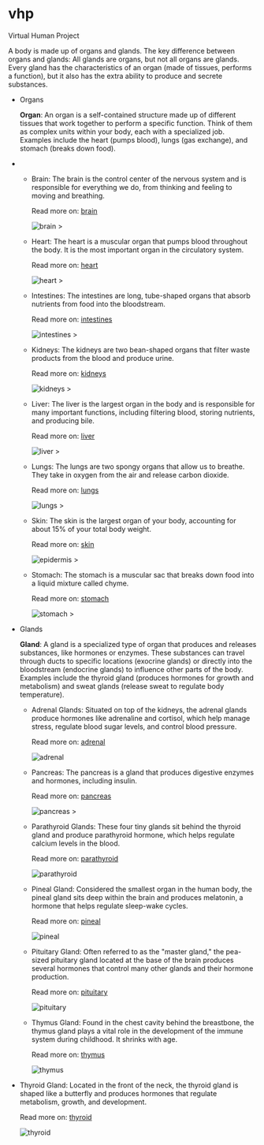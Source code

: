 # vhp
Virtual Human Project


A body is made up of organs and glands. The key difference between organs and glands: All glands are organs, but not all organs are glands.  Every gland has the characteristics of an organ (made of tissues, performs a function), but it also has the extra ability to produce and secrete substances.

- Organs

    **Organ**: An organ is a self-contained structure made up of different tissues that work together to perform a specific function.  Think of them as complex units within your body, each with a specialized job. Examples include the heart (pumps blood), lungs (gas exchange), and stomach (breaks down food).
- 
  - Brain: The brain is the control center of the nervous system and is responsible for everything we do, from thinking and feeling to moving and breathing. 
    
    Read more on: [brain](doc/brain.md)

    ![brain >](doc/images/brain.jpeg "brain")

  - Heart: The heart is a muscular organ that pumps blood throughout the body. It is the most important organ in the circulatory system.
    
    Read more on: [heart](doc/heart.md)
  
    ![heart >](doc/images/heart.jpeg "heart")
   
  - Intestines: The intestines are long, tube-shaped organs that absorb nutrients from food into the bloodstream.

    Read more on: [intestines](doc/intestines.md)

    ![intestines >](doc/images/intestines.jpeg "intestines")

  - Kidneys: The kidneys are two bean-shaped organs that filter waste products from the blood and produce urine.

    Read more on: [kidneys](doc/kidneys.md)

    ![kidneys >](doc/images/kidneys.jpeg "kidneys")
  
  - Liver: The liver is the largest organ in the body and is responsible for many important functions, including filtering blood, storing nutrients, and producing bile.

    Read more on: [liver](doc/liver.md)
   
    ![liver >](doc/images/liver.jpeg "liver")
  
  - Lungs: The lungs are two spongy organs that allow us to breathe. They take in oxygen from the air and release carbon dioxide. 
   
    Read more on: [lungs](doc/lungs.md)
  
    ![lungs >](doc/images/lungs.jpeg "lungs")

  - Skin: The skin is the largest organ of your body, accounting for about 15% of your total body weight.

    Read more on: [skin](doc/skin.md)

    ![epidermis >](doc/images/epidermis.jpeg "epidermis")
  
  - Stomach: The stomach is a muscular sac that breaks down food into a liquid mixture called chyme. 

    Read more on: [stomach](doc/stomach.md)
  
    ![stomach >](doc/images/stomach.jpeg "stomach")

- Glands
  
  **Gland**: A gland is a specialized type of organ that produces and releases substances, like hormones or enzymes. These substances can travel through ducts to specific locations (exocrine glands) or directly into the bloodstream (endocrine glands) to influence other parts of the body. Examples include the thyroid gland (produces hormones for growth and metabolism) and sweat glands (release sweat to regulate body temperature).

  - Adrenal Glands: Situated on top of the kidneys, the adrenal glands produce hormones like adrenaline and cortisol, which help manage stress, regulate blood sugar levels, and control blood pressure.

    Read more on: [adrenal](doc/adrenal.md)

    ![adrenal](doc/images/adrenal.jpeg "adrenal") 

  - Pancreas: The pancreas is a gland that produces digestive enzymes and hormones, including insulin.

    Read more on: [pancreas](doc/pancreas.md)

    ![pancreas >](doc/images/pancreas.jpeg "pancreas")
  
  - Parathyroid Glands: These four tiny glands sit behind the thyroid gland and produce parathyroid hormone, which helps regulate calcium levels in the blood.

    Read more on: [parathyroid](doc/parathyroid.md)

    ![parathyroid](doc/images/parathyroid.jpeg "parathyroid")

  - Pineal Gland: Considered the smallest organ in the human body, the pineal gland sits deep within the brain and produces melatonin, a hormone that helps regulate sleep-wake cycles.

    Read more on: [pineal](doc/pineal.md)
  
    ![pineal](doc/images/pineal.jpeg "pineal")

  - Pituitary Gland: Often referred to as the "master gland," the pea-sized pituitary gland located at the base of the brain produces several hormones that control many other glands and their hormone production.
    
    Read more on: [pituitary](doc/pituitary.md)
    
    ![pituitary](doc/images/pituitary.jpeg "pituitary")
  
  - Thymus Gland: Found in the chest cavity behind the breastbone, the thymus gland plays a vital role in the development of the immune system during childhood. It shrinks with age.

    Read more on: [thymus](doc/thymus.md)
    
    ![thymus](doc/images/thymus.jpeg "thymus")  
 
- Thyroid Gland: Located in the front of the neck, the thyroid gland is shaped like a butterfly and produces hormones that regulate metabolism, growth, and development. 

    Read more on: [thyroid](doc/thyroid.md)
  
    ![thyroid](doc/images/thyroid.jpeg "thyroid")
